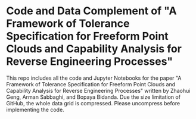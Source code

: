 # Code and Data Complement of "A Framework of Tolerance Specification for Freeform Point Clouds and Capability Analysis for Reverse Engineering Processes"
This repo includes all the code and Jupyter Notebooks for the paper "A Framework of Tolerance Specification for Freeform Point Clouds and Capability Analysis for Reverse Engineering Processes" written by Zhaohui Geng, Arman Sabbaghi, and Bopaya Bidanda.
Due the size limitation of GitHub, the whole data grid is compressed. Please uncompress before implementing the code.
